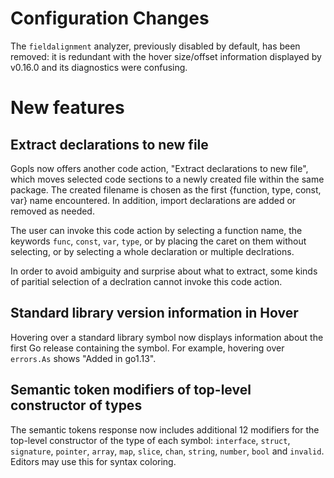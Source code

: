 

# Configuration Changes

The `fieldalignment` analyzer, previously disabled by default, has
been removed: it is redundant with the hover size/offset information
displayed by v0.16.0 and its diagnostics were confusing.


# New features

## Extract declarations to new file
Gopls now offers another code action, "Extract declarations to new file",
which moves selected code sections to a newly created file within the
same package. The created filename is chosen as the first {function, type,
const, var} name encountered. In addition, import declarations are added or
removed as needed.

The user can invoke this code action by selecting a function name, the keywords
`func`, `const`, `var`, `type`, or by placing the caret on them without selecting,
or by selecting a whole declaration or multiple declrations.

In order to avoid ambiguity and surprise about what to extract, some kinds
of paritial selection of a declration cannot invoke this code action.

## Standard library version information in Hover

Hovering over a standard library symbol now displays information about the first
Go release containing the symbol. For example, hovering over `errors.As` shows
"Added in go1.13".

## Semantic token modifiers of top-level constructor of types
The semantic tokens response now includes additional 12 modifiers for the top-level constructor of the type of each symbol: `interface`, `struct`, `signature`, `pointer`, `array`, `map`, `slice`, `chan`, `string`, `number`, `bool` and `invalid`. Editors may use this for syntax coloring.

